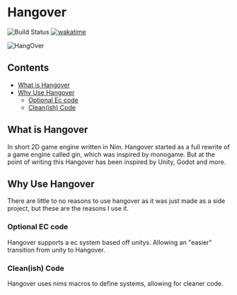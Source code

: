 # Hangover

![Build Status](https://github.com/bob16795/Hangover/actions/workflows/main.yml/badge.svg) [![wakatime](https://wakatime.com/badge/user/faa04513-4c3c-4d82-bcc8-ee5df73a3067/project/3a70c18c-9b13-46d7-bf58-06aa42788848.svg)](https://wakatime.com/badge/user/faa04513-4c3c-4d82-bcc8-ee5df73a3067/project/3a70c18c-9b13-46d7-bf58-06aa42788848)

![HangOver](hangover/assets/icon.ico)

## Contents
- [What is Hangover](#what-is-hangover)
- [Why Use Hangover](#why-use-hangover)
  - [Optional Ec code](#optional-ec-code)
  - [Clean(ish) Code](#cleanish-code)

## What is Hangover

In short 2D game engine written in Nim. Hangover started as a full rewrite of a game engine called gin, which was inspired by monogame. But at the point of writing this Hangover has been inspired by Unity, Godot and more.

## Why Use Hangover

There are little to no reasons to use hangover as it was just made as a side project, but these are the reasons I use it.

### Optional EC code

Hangover supports a ec system based off unitys. Allowing an "easier" transition from unity to Hangover.

### Clean(ish) Code

Hangover uses nims macros to define systems, allowing for cleaner code.
